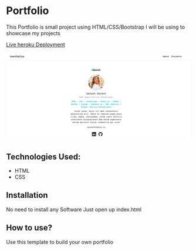 # Portfolio
This   Portfolio is small project using HTML/CSS/Bootstrap I will be using to showcase my projects

[Live heroku Deployment](https://portfolio-saakash.herokuapp.com/)

![image](https://github.com/savantakash/Portfolio/blob/main/img/Portfolio.png)

## Technologies Used:
* HTML
* CSS


## Installation
No need to install any Software Just open up index.html


## How to use?

Use this template to build your own portfolio
